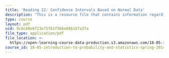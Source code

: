 ```yaml
---
title: 'Reading 22: Confidence Intervals Based on Normal Data'
description: "This is a resource file that contains information regarding reading 22: confidence intervals based on normal data.\r\n"
type: course
layout: pdf
uid: 9c6c60e6f23e75f61f566e88b1b7a2fa
file_type: application/pdf
file_location: >-
  https://open-learning-course-data-production.s3.amazonaws.com/18-05-introduction-to-probability-and-statistics-spring-2014/9c6c60e6f23e75f61f566e88b1b7a2fa_MIT18_05S14_Reading22.pdf
course_id: 18-05-introduction-to-probability-and-statistics-spring-2014
---
```

